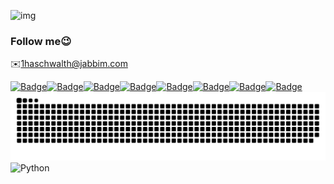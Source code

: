 ![img](https://readme-typing-svg.herokuapp.com?font=JetBrains+Mono&color=0&height=60&lines=print("Hello+World!"))
### Follow me😉
✉️1haschwalth@jabbim.com

[![Badge](https://img.shields.io/badge/Github-black?style=for-the-badge&logo=github)](https://github.com/1Haschwalth)[![Badge](https://img.shields.io/badge/blog-darkgreen?style=for-the-badge&logo=github)](https://github.com/1Haschwalth/1Haschwalth/issues)[![Badge](https://img.shields.io/badge/afdian-8A2BE2?style=for-the-badge)](https://afdian.net/a/Haschwalth15)[![Badge](https://img.shields.io/badge/bilibili-E84B85?style=for-the-badge&logo=bilibili)](https://space.bilibili.com/323328689)[![Badge](https://img.shields.io/badge/zhihu-056DE8?style=for-the-badge&logo=zhihu)](https://www.zhihu.com/people/qian-meng-chu-wang)[![Badge](https://img.shields.io/badge/douban-darkgreen?style=for-the-badge&logo=douban)](https://www.douban.com/people/269982048)[![Badge](https://img.shields.io/badge/稀土掘金-blue?style=for-the-badge&logo=juejin)](https://juejin.cn/user/2421543671962520/collections)[![Badge](https://img.shields.io/badge/gitee-crimson?style=for-the-badge&logo=gitee)](https://gitee.com/Haschwalth1)![snk](https://raw.githubusercontent.com/platane/snk/output/github-contribution-grid-snake-dark.svg)![Python](https://img.shields.io/badge/Language-Python-blue?style=for-the-badge&logo=python)
